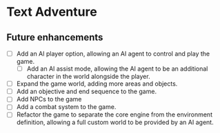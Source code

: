 # Text Adventure
## Future enhancements
- [ ] Add an AI player option, allowing an AI agent to control and play the game.  
    - [ ] Add an AI assist mode, allowing the AI agent to be an additional character in the world alongside the player.
- [ ] Expand the game world, adding more areas and objects.  
- [ ] Add an objective and end sequence to the game.
- [ ] Add NPCs to the game 
- [ ] Add a combat system to the game.
- [ ] Refactor the game to separate the core engine from the environment definition, allowing a full custom world to be provided by an AI agent.  